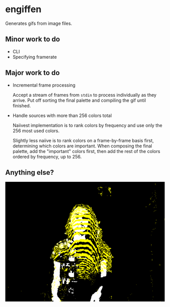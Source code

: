 # engiffen

Generates gifs from image files.

## Minor work to do

* CLI
* Specifying framerate

## Major work to do

* Incremental frame processing

  Accept a stream of frames from `stdin` to process individually as they arrive. Put off sorting the final palette and compiling the gif until finished.

* Handle sources with more than 256 colors total

  Naiivest implementation is to rank colors by frequency and use only the 256 most used colors.

  Slightly less naiive is to rank colors on a frame-by-frame basis first, determining which colors are important. When composing the final palette, add the "important" colors first, then add the rest of the colors ordered by frequency, up to 256.

## Anything else?

![shrug](test/out.gif)
